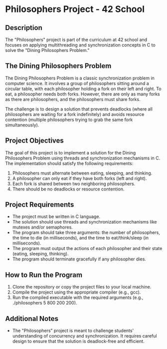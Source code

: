 # Philosophers Project - 42 School

## Description
The "Philosophers" project is part of the curriculum at 42 school and focuses on applying multithreading and synchronization concepts in C to solve the "Dining Philosophers Problem."

## The Dining Philosophers Problem
The Dining Philosophers Problem is a classic synchronization problem in computer science. It involves a group of philosophers sitting around a circular table, with each philosopher holding a fork on their left and right. To eat, a philosopher needs both forks. However, there are only as many forks as there are philosophers, and the philosophers must share forks.

The challenge is to design a solution that prevents deadlocks (where all philosophers are waiting for a fork indefinitely) and avoids resource contention (multiple philosophers trying to grab the same fork simultaneously).

## Project Objectives
The goal of this project is to implement a solution for the Dining Philosophers Problem using threads and synchronization mechanisms in C. The implementation should satisfy the following requirements:

1. Philosophers must alternate between eating, sleeping, and thinking.
2. A philosopher can only eat if they have both forks (left and right).
3. Each fork is shared between two neighboring philosophers.
4. There should be no deadlocks or resource contention.

## Project Requirements
- The project must be written in C language.
- The solution should use threads and synchronization mechanisms like mutexes and/or semaphores.
- The program should take three arguments: the number of philosophers, the time to die (in milliseconds), and the time to eat/think/sleep (in milliseconds).
- The program must output the actions of each philosopher and their state (eating, sleeping, thinking).
- The program should terminate gracefully if any philosopher dies.

## How to Run the Program
1. Clone the repository or copy the project files to your local machine.
2. Compile the project using the appropriate compiler (e.g., gcc).
3. Run the compiled executable with the required arguments (e.g., ./philosophers 5 800 200 200).

## Additional Notes
- The "Philosophers" project is meant to challenge students' understanding of concurrency and synchronization. It requires careful design to ensure that the solution is deadlock-free and efficient.